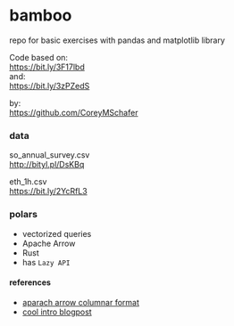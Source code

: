 # bamboo
repo for basic exercises with pandas and matplotlib library  

Code based on:  
https://bit.ly/3F17lbd  
and:  
https://bit.ly/3zPZedS

by:  
https://github.com/CoreyMSchafer  

### data
so_annual_survey.csv  
http://bityl.pl/DsKBq

eth_1h.csv  
https://bit.ly/2YcRfL3

### polars
* vectorized queries
* Apache Arrow
* Rust
* has `Lazy API`

#### references
* [aparach arrow columnar format](https://arrow.apache.org/docs/format/Columnar.html)
* [cool intro blogpost](https://realpython.com/polars-python/)
